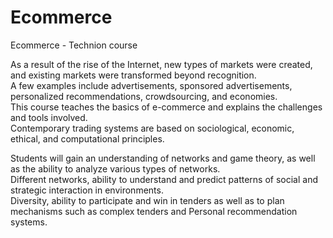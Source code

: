 # Ecommerce
Ecommerce - Technion course

As a result of the rise of the Internet, new types of markets were created, and existing markets were transformed beyond recognition.<br>
A few examples include advertisements, sponsored advertisements, personalized recommendations, crowdsourcing, and economies.<br>
This course teaches the basics of e-commerce and explains the challenges and tools involved.<br>
Contemporary trading systems are based on sociological, economic, ethical, and computational principles.<br>

Students will gain an understanding of networks and game theory, as well as the ability to analyze various types of networks.<br>
Different networks, ability to understand and predict patterns of social and strategic interaction in environments.<br>
Diversity, ability to participate and win in tenders as well as to plan mechanisms such as complex tenders and Personal recommendation systems.
